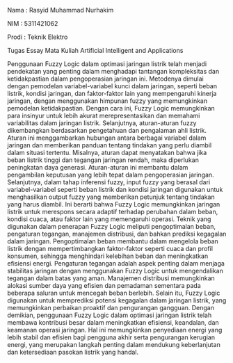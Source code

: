 Nama	: Rasyid Muhammad Nurhakim

NIM		: 5311421062

Prodi	: Teknik Elektro

Tugas Essay Mata Kuliah Artificial Intelligent and Applications

Penggunaan Fuzzy Logic dalam optimasi jaringan listrik telah menjadi pendekatan yang penting dalam menghadapi tantangan kompleksitas dan ketidakpastian dalam pengoperasian jaringan ini. Metodenya dimulai dengan pemodelan variabel-variabel kunci dalam jaringan, seperti beban listrik, kondisi jaringan, dan faktor-faktor lain yang mempengaruhi kinerja jaringan, dengan menggunakan himpunan fuzzy yang memungkinkan pemodelan ketidakpastian. Dengan cara ini, Fuzzy Logic memungkinkan para insinyur untuk lebih akurat merepresentasikan dan memahami variabilitas dalam jaringan listrik.
Selanjutnya, aturan-aturan fuzzy dikembangkan berdasarkan pengetahuan dan pengalaman ahli listrik. Aturan ini menggambarkan hubungan antara berbagai variabel dalam jaringan dan memberikan panduan tentang tindakan yang perlu diambil dalam situasi tertentu. Misalnya, aturan dapat menyatakan bahwa jika beban listrik tinggi dan tegangan jaringan rendah, maka diperlukan peningkatan daya generasi. Aturan-aturan ini membantu dalam pengambilan keputusan yang lebih tepat dalam pengoperasian jaringan.
Selanjutnya, dalam tahap inferensi fuzzy, input fuzzy yang berasal dari variabel-variabel seperti beban listrik dan kondisi jaringan digunakan untuk menghasilkan output fuzzy yang memberikan petunjuk tentang tindakan yang harus diambil. Ini berarti bahwa Fuzzy Logic memungkinkan jaringan listrik untuk merespons secara adaptif terhadap perubahan dalam beban, kondisi cuaca, atau faktor lain yang memengaruhi operasi.
Teknik yang digunakan dalam penerapan Fuzzy Logic meliputi pengoptimalan beban, pengaturan tegangan, manajemen distribusi, dan bahkan prediksi kegagalan dalam jaringan. Pengoptimalan beban membantu dalam mengelola beban listrik dengan mempertimbangkan faktor-faktor seperti cuaca dan profil konsumen, sehingga menghindari kelebihan beban dan meningkatkan efisiensi energi. Pengaturan tegangan adalah aspek penting dalam menjaga stabilitas jaringan dengan menggunakan Fuzzy Logic untuk mengendalikan tegangan dalam batas yang aman. Manajemen distribusi memungkinkan alokasi sumber daya yang efisien dan pemadaman sementara pada beberapa saluran untuk mencegah beban berlebih. Selain itu, Fuzzy Logic digunakan untuk memprediksi potensi kegagalan dalam jaringan listrik, yang memungkinkan perbaikan proaktif dan pengurangan gangguan.
Dengan demikian, penggunaan Fuzzy Logic dalam optimasi jaringan listrik telah membawa kontribusi besar dalam meningkatkan efisiensi, keandalan, dan keamanan operasi jaringan. Hal ini memungkinkan penyediaan energi yang lebih stabil dan efisien bagi pengguna akhir serta pengurangan kerugian energi, yang merupakan langkah penting dalam mendukung keberlanjutan dan ketersediaan pasokan listrik yang handal.
